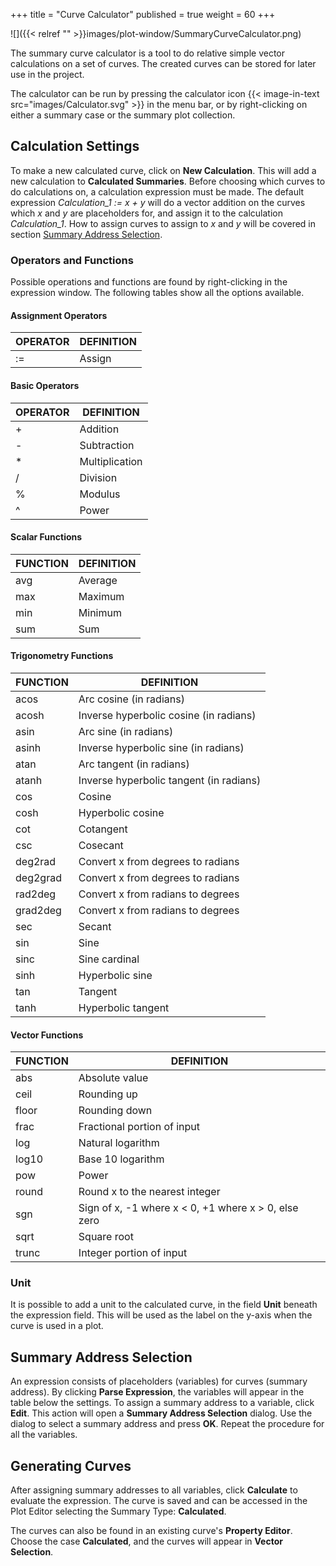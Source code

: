 +++
title = "Curve Calculator"
published = true
weight = 60
+++

![]({{< relref "" >}}images/plot-window/SummaryCurveCalculator.png)

The summary curve calculator is a tool to do relative simple vector calculations on a set of curves. The created curves can be stored for later use in the project.

The calculator can be run by pressing the calculator icon {{< image-in-text src="images/Calculator.svg" >}} in the menu bar, or by right-clicking on either a summary case or the summary plot collection.

## Calculation Settings
To make a new calculated curve, click on **New Calculation**. This will add a new calculation to **Calculated Summaries**. Before choosing which curves to do calculations on, a calculation expression must be made. The default expression *Calculation_1 := x + y* will do a vector addition on the curves which *x* and *y* are placeholders for, and assign it to the calculation *Calculation_1*. How to assign curves to assign to *x* and *y* will be covered in section [Summary Address Selection](#summary-address-selection). 

### Operators and Functions
Possible operations and functions are found by right-clicking in the expression window. The following tables show all the options available.

#### Assignment Operators

| OPERATOR | DEFINITION            |
|----------|-----------------------|
|  :=      | Assign                |

#### Basic Operators

| OPERATOR | DEFINITION      |
|----------|-----------------|
|  +       | Addition        |
|  -       | Subtraction     |
|  *       | Multiplication  |
|  /       | Division        |
|  %       | Modulus         |
|  ^       | Power           |

#### Scalar Functions

| FUNCTION | DEFINITION  |
|----------|-------------|
| avg      | Average     |
| max      | Maximum     |
| min      | Minimum     |
| sum      | Sum         |

#### Trigonometry Functions

| FUNCTION | DEFINITION                              |
|----------|-----------------------------------------|
| acos     | Arc cosine (in radians)                 |
| acosh    | Inverse hyperbolic cosine (in radians)  |
| asin     | Arc sine (in radians)                   |
| asinh    | Inverse hyperbolic sine (in radians)    |
| atan     | Arc tangent (in radians)                |
| atanh    | Inverse hyperbolic tangent (in radians) |
| cos      | Cosine                                  |
| cosh     | Hyperbolic cosine                       |
| cot      | Cotangent                               |
| csc      | Cosecant                                |
| deg2rad  | Convert x from degrees to radians       |
| deg2grad | Convert x from degrees to radians       |
| rad2deg  | Convert x from radians to degrees       |
| grad2deg | Convert x from radians to degrees       |
| sec      | Secant                                  |
| sin      | Sine                                    |
| sinc     | Sine cardinal                           |
| sinh     | Hyperbolic sine                         |
| tan      | Tangent                                 |
| tanh     | Hyperbolic tangent                      |

#### Vector Functions

| FUNCTION | DEFINITION                                              |
|----------|---------------------------------------------------------|
| abs      | Absolute value                                          |
| ceil     | Rounding up                                             |
| floor    | Rounding down                                           |
| frac     | Fractional portion of input                             |
| log      | Natural logarithm                                       |
| log10    | Base 10 logarithm                                       |
| pow      | Power                                                   |
| round    | Round x to the nearest integer                          |
| sgn      | Sign of x, -1 where x < 0, +1 where x > 0, else zero    |
| sqrt     | Square root                                             |
| trunc    | Integer portion of input                                |

### Unit
It is possible to add a unit to the calculated curve, in the field **Unit** beneath the expression field. This will be used as the label on the y-axis when the curve is used in a plot.

## Summary Address Selection
An expression consists of placeholders (variables) for curves (summary address). By clicking **Parse Expression**, the variables will appear in the table below the settings. To assign a summary address to a variable, click **Edit**. This action will open a **Summary Address Selection** dialog. Use the dialog to select a summary address and press **OK**. Repeat the procedure for all the variables.

## Generating Curves
After assigning summary addresses to all variables, click **Calculate** to evaluate the expression. The curve is saved and can be accessed in the Plot Editor selecting the Summary Type: **Calculated**.

The curves can also be found in an existing curve's **Property Editor**. Choose the case **Calculated**, and the curves will appear in **Vector Selection**.
